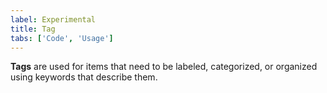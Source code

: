 ```yaml
---
label: Experimental
title: Tag
tabs: ['Code', 'Usage']
---
```


<page-intro>**Tags** are used for items that need to be labeled, categorized, or organized using keywords that describe them.</page-intro>

<component 
    name="Tag"
    component="tag" 
    variation="tag"
    experimental="true"
    >
</component>
<component-docs component="tag"></component-docs>
